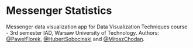 # Messenger Statistics
Messenger data visualization app for Data Visualization Techniques course - 3rd semester IAD, Warsaw University of Technology.
Authors: [@PawełFlorek](https://github.com/FlorekPawel), [@HubertSobocinski](https://github.com/hubsonsss) and [@MiłoszChodan](https://github.com/miloszchodan).